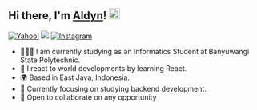

## Hi there, I'm [Aldyn](https://github.com/aldnnnz)! <img src="https://cdn.sazumi.moe/file/zsdrto.gif" width="22">



[![Yahoo!](https://img.shields.io/badge/Yahoo!-6001D2?style=for-the-badge&logo=Yahoo!&logoColor=white)](mailto:aldynnn@yahoo.com)
[![](https://img.shields.io/badge/LinkedIn-0077B5?style=for-the-badge&logo=linkedin&logoColor=white)](https://www.linkedin.com/in/aldynputra)
[![Instagram](https://img.shields.io/badge/Instagram-%23E4405F.svg?style=for-the-badge&logo=Instagram&logoColor=white)](https://www.instagram.com/aldnnnz)


- 👨🏻‍💻 I am currently studying as an Informatics Student at Banyuwangi State Polytechnic.
- 📝 I react to world developments by learning React.
- 🌍 Based in East Java, Indonesia.
- 📠 Currently focusing on studying backend development.
- 🤝 Open to collaborate on any opportunity




